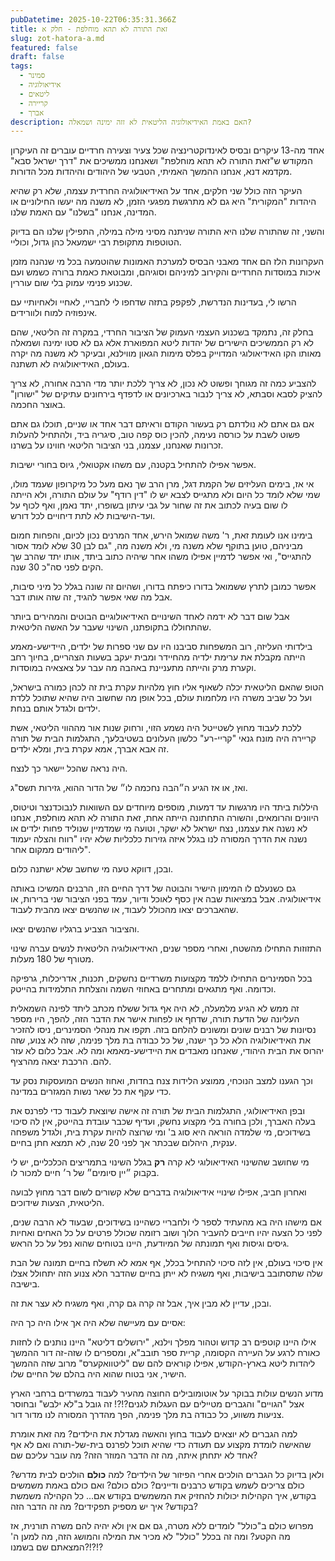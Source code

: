 ```yaml
---
pubDatetime: 2025-10-22T06:35:31.366Z
title: זאת התורה לא תהא מוחלפת - חלק א
slug: zot-hatora-a.md
featured: false
draft: false
tags:
  - סמינר
  - אידיאולוגיה
  - ליטאים
  - קריירה
  - אברך
description: האם באמת האידיאולוגיה הליטאית לא זזה ימינה ושמאלה?
---
```


אחד מה-13 עיקרים ובסיס לאינדוקטרינציה שכל צעיר וצעירה חרדיים עוברים 
זה העיקרון המקודש ש"זאת התורה לא תהא מוחלפת" 
ושאנחנו ממשיכים את "דרך ישראל סבא" מקדמא דנא,
אנחנו ההמשך האמיתי, הטבעי של היהודים והיהדות מכל הדורות.

העיקר הזה כולל שני חלקים, אחד על האידיאולוגיה החרדית עצמה, שלא רק שהיא היהדות "המקורית" היא גם לא מתרגשת מפגעי הזמן, 
לא משנה מה יעשו החילוניים או המדינה, אנחנו "בשלנו" עם האמת שלנו.

והשני, זה שהתורה שלנו היא התורה שניתנה מסיני מילה במילה, 
התפילין שלנו הם בדיוק הטוטפות מתקופת רבי ישמעאל כהן גדול, וכוליי.

העקרונות הלז הם אחד מאבני הבסיס למערכת האמונות שהוטמעה בכל מי שנהנה מזמן איכות במוסדות החרדיים והקירוב למיניהם וסוגיהם,
ומבוטאת כאמת ברורה כשמש ועם שכנוע פנימי עמוק בלי שום עוררין.

הרשו לי, בעדינות הנדרשת, לפקפק בתזה שדחפו לי לחבריי, לאחיי ולאחיותיי עם אינפוזיה למוח ולוורידים.

בחלק זה, נתמקד בשכנוע העצמי העמוק של הציבור החרדי, במקרה זה הליטאי, שהם לא רק הממשיכים הישירים של יהדות ליטא המפוארת אלא גם לא סטו ימינה ושמאלה מאותו הקו האידיאולוגי המדוייק בפלס מימות הגאון מווילנא, ובעיקר לא משנה מה יקרה בעולם, האידיאולוגיה לא תשתנה.

להצביע כמה זה מגוחך ופשוט לא נכון, לא צריך ללכת יותר מדי הרבה אחורה, לא צריך להציק לסבא וסבתא, לא צריך לנבור בארכיונים או לדפדף בירחונים עתיקים של "ישורון" באוצר החכמה.

אם גם אתם לא נולדתם רק בעשור הקודם וראיתם דבר אחד או שניים, תוכלו גם אתם פשוט לשבת על כורסה נעימה, להכין כוס קפה טוב, סיגריה ביד, ולהתחיל להעלות זכרונות שאנחנו, עצמנו, בני הציבור הליטאי חווינו על בשרנו.

אפשר אפילו להתחיל בקטנה, עם משהו אקטואלי, גיוס בחורי ישיבות.

אי אז, בימים העליזים של הקמת דגל, מרן הרב שך נאם מעל כל מיקרופון שעמד מולו, שמי שלא לומד כל היום ולא מתגייס לצבא יש לו "דין רודף" על עולם התורה, ולא הייתה לו שום בעיה לכתוב את זה שחור על גבי עיתון בשופרו, יתד נאמן, ואף לכוף על ועד-הישיבות לא לתת דיחויים לכל דורש.

בימינו אנו לעומת זאת, ר' משה שמואל הירש, אחד המרנים נכון לכיום, והפחות חמום מביניהם, טוען בתוקף שלא משנה מי, ולא משנה מה, "גם לבן 30 שלא לומד אסור להתגייס", ואי אפשר לדמיין אפילו משהו אחר שיהיה כתוב ביתד, אותו יתד שהרב שך הקים לפני סה"כ 30 שנה.

אפשר כמובן לתרץ ששמואל בדורו כיפתח בדורו, ושהיום זה שונה בגלל כל מיני סיבות, אבל מה שאי אפשר להגיד, זה שזה אותו דבר.

אבל שום דבר לא ידמה לאחד השינויים האידיאולוגיים הבוטים והמהירים ביותר שהתחוללו בתקופתנו, השינוי שעבר על האשה הליטאית.

בילדותי העליזה, רוב המשפחות סביבנו היו עם שני ספרות של ילדים, היידישע-מאמע הייתה מקבלת את ערימת ילדיה מהחיידר ומבית יעקב בשעות הצהריים, בחיוך רחב וקערת מרק והייתה מתעניינת באהבה מה עבר על צאצאיה במוסדות.

הטופ שהאם הליטאית יכלה לשאוף אליו חוץ מלהיות עקרת בית זה לכהן כמורה בישראל, ועל כל שביב משרה היו מלחמות עולם, בכל אופן מה שחשוב היה שהיא שתוכל ללדת ילדים ולגדל אותם בנחת.

ללכת לעבוד מחוץ לשטייטל היה נשמע הזוי, ורחוק שנות אור מההווי הליטאי, אשת קריירה היה מונח גנאי "קריי-רע" כלשון העלונים בשטיבלעך, התגלמות הבית של תורה זה אבא אברך, אמא עקרת בית, ומלא ילדים.

היה נראה שהכל יישאר כך לנצח.

ואז, או אז הגיע ה״הבה נחכמה לו״ של הדור ההוא, גזירות תשס"ג.

היללות ביתד היו מרגשות עד דמעות, מוספים מיוחדים עם השוואות לנבוכדנצר וטיטוס, היוונים והרומאים, והשורה התחתונה הייתה אחת, זאת התורה לא תהא מוחלפת, אנחנו לא נשנה את עצמנו, נצח ישראל לא ישקר, וטועה מי שמדמיין שנוליד פחות ילדים או נשנה את הדרך המסורה לנו בגלל איזה גזירות כלכליות שלא יהיו "רווח והצלה יעמוד ליהודים ממקום אחר".

ובכן, דווקא טעה מי שחשב שלא ישתנה כלום.

גם כשנעלם לו המימון הישיר והבוטה של דרך החיים הזו, הרבנים המשיכו באותה אידיאולוגיה. אבל במציאות שבה אין כסף לאוכל ודיור, עמד בפני הציבור שני ברירות, או שהאברכים יצאו מהכולל לעבוד, או שהנשים יצאו מהבית לעבוד.

והציבור הצביע ברגליו שהנשים יצאו.

התזוזות התחילו מהשטח, ואחרי מספר שנים, האידיאולוגיה הליטאית לנשים עברה שינוי מטורף של 180 מעלות.

בכל הסמינרים התחילו ללמד מקצועות משרדיים נחשקים, תכנות, אדריכלות, גרפיקה וכדומה. ואף מתגאים ומתחרים באחוזי השמה והצלחת התלמידות בהייטק.

זה ממש לא הגיע מלמעלה, לא היה אף גדול ששלח מכתב ליתד לפינה השמאלית העליונה של הדעת תורה, שדחף או לפחות אישר את הדבר הזה, להפך, היו מספר נסיונות של רבנים שונים ומשונים להלחם בזה. תקפו את מנהלי הסמינרים, ניסו להזכיר את האידיאולוגיה הלא כל כך ישנה, של כל כבודה בת מלך פנימה, שזה לא צנוע, שזה יהרוס את הבית היהודי, שאנחנו מאבדים את היידישע-מאמא ומה לא. אבל כלום לא עזר להם. הרכבת יצאה מהרציף.

וכך הגענו למצב הנוכחי, ממוצע הלידות צנח בחדות, ואחוז הנשים המועסקות נסק עד כדי עקף את כל שאר נשות המגזרים במדינה.

ובפן האידיאולוגי, התגלמות הבית של תורה זה אישה שיוצאת לעבוד כדי לפרנס את בעלה האברך,  ולכן בחורה בלי מקצוע נחשק, ועדיף שכבר עובדת בהייטק, אין לה סיכוי בשידוכים, מי שלמדה הוראה היא סוג ב' ומי שרוצה להיות עקרת בית, ולגדל משפחה ענקית, היהלום שבכתר אך לפני 20 שנה, לא תמצא חתן בחיים.

מי שחושב שהשינוי האידיאולוגי לא קרה **רק** בגלל השינוי בתמריצים הכלכליים, יש לי בקבוק ״יין סיומים״ של ר׳ חיים למכור לו.

ואחרון חביב, אפילו שינויי אידיאולוגיה בדברים שלא קשורים לשום דבר מחוץ לבועה הליטאית, הצעות שידוכים.

אם מישהו היה בא מהעתיד לספר לי ולחבריי כשהיינו בשידוכים, שבעוד לא הרבה שנים, לפני כל הצעה יהיו חייבים להעביר הלוך ושוב רזומה שכולל פרטים על כל האחים ואחיות גיסים וגיסות ואף תמונתה של המיודעת, היינו בטוחים שהוא נפל על כל הראש.

אין סיכוי בעולם, אין לזה סיכוי להתחיל בכלל, אף אמא לא תשלח בחיים תמונה של הבת שלה שתסתובב בישיבות, ואף משגיח לא ייתן בחיים שהדבר הלא צנוע הזה יתחולל אצלו בישיבה.

ובכן, עדיין לא מבין איך, אבל זה קרה גם קרה, ואף משגיח לא עצר את זה.

אסיים עם מעיישה שלא היה אך אילו היה כך היה:

אילו היינו קוטפים רב קדוש וטהור מפלך וילנא, "ירושלים דליטא" היינו נותנים לו לחזות כאורח לרגע על העיירה הקסומה, קריית ספר תובב"א, ומספרים לו שזה-זה דור ההמשך ליהדות ליטא בארץ-הקודש, אפילו קוראים להם שם "ליטוואקערס" מרוב שזה ההמשך הישיר, אני בטוח שהוא היה בהלם של החיים שלו.

מדוע הנשים עולות בבוקר על אוטומובילים החוצה מהעיר לעבוד במשרדים ברחבי הארץ אצל "הגויים" והגברים מטיילים עם העגלות לגנים?!?! זה גובל ב"לא ילבש" ובחוסר צניעות משווע, כל כבודה בת מלך פנימה, הפך מהדרך המסורה לנו מדור דור.

למה הגברים לא יוצאים לעבוד בחוץ והאשה מגדלת את הילדים? מה זאת אומרת שהאישה לומדת מקצוע עם תעודה כדי שהיא תוכל לפרנס בית-של-תורה ואם לא אף אחד לא יתחתן איתה, מה זה הדבר המוזר הזה? מה עובר עליכם שם?

ולאן בדיוק כל הגברים הולכים אחרי הפיזור של הילדים? למה **כולם** הולכים לבית מדרש? כולם צריכים לשמש בקודש כרבנים ודיינים? כולם כולם? ואם כולם באמת משמשים בקודש, איך הקהילות יכולות להחזיק את המשמשים בקודש אם... כל הקהילה משמשת בקודש? איך יש מספיק תפקידים? מה זה הדבר הזה?

מפרוש כולם ב"כולל" לומדים ללא מטרה, גם אם אין ולא יהיה להם משרה תורנית, אז מה הקטע? ומה זה בכלל "כולל" לא מכיר את המילה והמושג הזה, מה למען ה' המצאתם שם בשמנו?!?!?
